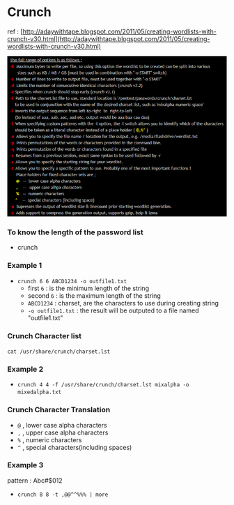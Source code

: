 # Crunch

ref : [http://adaywithtape.blogspot.com/2011/05/creating-wordlists-with-crunch-v30.html](http://adaywithtape.blogspot.com/2011/05/creating-wordlists-with-crunch-v30.html)

![](../.gitbook/assets/image%20%2810%29.png)

### To know the length of the password list

* crunch 

### Example 1

* `crunch 6 6 ABCD1234 -o outfile1.txt`
  * first `6` : is the minimum length of the string
  * second `6` : is the maximum length of the string
  * `ABCD1234` : charset, are the characters to use during creating string
  * `-o outfile1.txt` : the result will be outputed to a file named "outfile1.txt"

### Crunch Character list

`cat /usr/share/crunch/charset.lst`

### Example 2

* `crunch 4 4 -f /usr/share/crunch/charset.lst mixalpha -o mixedalpha.txt`

### Crunch Character Translation

* `@` , lower case alpha characters
* `,` , upper case alpha characters
* `%` , numeric characters
* `^` , special characters\(including spaces\)

### Example 3

pattern : Abc\#$012

* `crunch 8 8 -t ,@@^^%%% | more`



